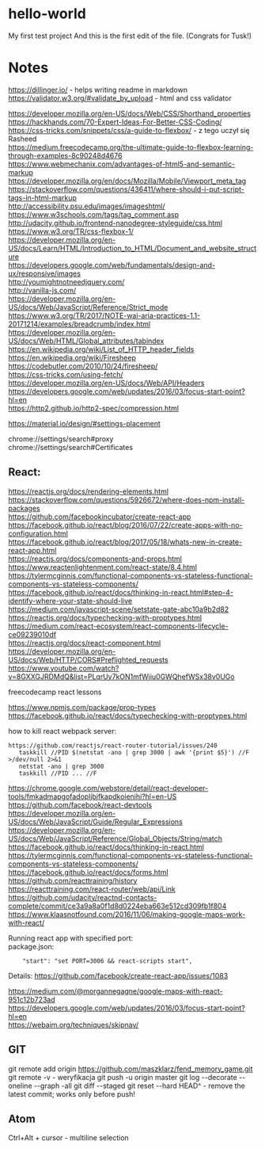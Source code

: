 # hello-world
My first test project
And this is the first edit of the file. (Congrats for Tusk!)


# Notes

https://dillinger.io/ - helps writing readme in markdown  
https://validator.w3.org/#validate_by_upload - html and css validator  
  
  
  
https://developer.mozilla.org/en-US/docs/Web/CSS/Shorthand_properties  
https://hackhands.com/70-Expert-Ideas-For-Better-CSS-Coding/  
https://css-tricks.com/snippets/css/a-guide-to-flexbox/      - z tego uczył się Rasheed  
https://medium.freecodecamp.org/the-ultimate-guide-to-flexbox-learning-through-examples-8c90248d4676  
https://www.webmechanix.com/advantages-of-html5-and-semantic-markup  
https://developer.mozilla.org/en/docs/Mozilla/Mobile/Viewport_meta_tag  
https://stackoverflow.com/questions/436411/where-should-i-put-script-tags-in-html-markup  
http://accessibility.psu.edu/images/imageshtml/  
https://www.w3schools.com/tags/tag_comment.asp  
http://udacity.github.io/frontend-nanodegree-styleguide/css.html  
https://www.w3.org/TR/css-flexbox-1/  
https://developer.mozilla.org/en-US/docs/Learn/HTML/Introduction_to_HTML/Document_and_website_structure  
https://developers.google.com/web/fundamentals/design-and-ux/responsive/images  
http://youmightnotneedjquery.com/  
http://vanilla-js.com/  
https://developer.mozilla.org/en-US/docs/Web/JavaScript/Reference/Strict_mode  
https://www.w3.org/TR/2017/NOTE-wai-aria-practices-1.1-20171214/examples/breadcrumb/index.html  
https://developer.mozilla.org/en-US/docs/Web/HTML/Global_attributes/tabindex  
https://en.wikipedia.org/wiki/List_of_HTTP_header_fields  
https://en.wikipedia.org/wiki/Firesheep  
https://codebutler.com/2010/10/24/firesheep/  
https://css-tricks.com/using-fetch/  
https://developer.mozilla.org/en-US/docs/Web/API/Headers  
https://developers.google.com/web/updates/2016/03/focus-start-point?hl=en  
https://http2.github.io/http2-spec/compression.html  
  
https://material.io/design/#settings-placement  
  
chrome://settings/search#proxy  
chrome://settings/search#Certificates  
  
## React:  
https://reactjs.org/docs/rendering-elements.html  
https://stackoverflow.com/questions/5926672/where-does-npm-install-packages  
https://github.com/facebookincubator/create-react-app  
https://facebook.github.io/react/blog/2016/07/22/create-apps-with-no-configuration.html  
https://facebook.github.io/react/blog/2017/05/18/whats-new-in-create-react-app.html  
https://reactjs.org/docs/components-and-props.html  
https://www.reactenlightenment.com/react-state/8.4.html  
https://tylermcginnis.com/functional-components-vs-stateless-functional-components-vs-stateless-components/  
https://facebook.github.io/react/docs/thinking-in-react.html#step-4-identify-where-your-state-should-live  
https://medium.com/javascript-scene/setstate-gate-abc10a9b2d82  
https://reactjs.org/docs/typechecking-with-proptypes.html  
https://medium.com/react-ecosystem/react-components-lifecycle-ce09239010df  
https://reactjs.org/docs/react-component.html  
https://developer.mozilla.org/en-US/docs/Web/HTTP/CORS#Preflighted_requests  
https://www.youtube.com/watch?v=8GXXGJRDMdQ&list=PLqrUy7kON1mfWjiu0GWQhefWSx38v0UGo  
  
freecodecamp react lessons  


https://www.npmjs.com/package/prop-types  
https://facebook.github.io/react/docs/typechecking-with-proptypes.html  


how to kill react webpack server:  
```
https://github.com/reactjs/react-router-tutorial/issues/240
   taskkill //PID $(netstat -ano | grep 3000 | awk '{print $5}') //F >/dev/null 2>&1
   netstat -ano | grep 3000 
   taskkill //PID ... //F
```

https://chrome.google.com/webstore/detail/react-developer-tools/fmkadmapgofadopljbjfkapdkoienihi?hl=en-US  
https://github.com/facebook/react-devtools  
https://developer.mozilla.org/en-US/docs/Web/JavaScript/Guide/Regular_Expressions  
https://developer.mozilla.org/en-US/docs/Web/JavaScript/Reference/Global_Objects/String/match  
https://facebook.github.io/react/docs/thinking-in-react.html  
https://tylermcginnis.com/functional-components-vs-stateless-functional-components-vs-stateless-components/  
https://facebook.github.io/react/docs/forms.html  
https://github.com/reacttraining/history  
https://reacttraining.com/react-router/web/api/Link  
https://github.com/udacity/reactnd-contacts-complete/commit/ce3a9a8a0f1d8d0224eba663e512cd309fb1f804  
https://www.klaasnotfound.com/2016/11/06/making-google-maps-work-with-react/  

Running react app with specified port:  
package.json:
```
    "start": "set PORT=3006 && react-scripts start",
```
Details: https://github.com/facebook/create-react-app/issues/1083  
  
https://medium.com/@morgannegagne/google-maps-with-react-951c12b723ad  
https://developers.google.com/web/updates/2016/03/focus-start-point?hl=en  
https://webaim.org/techniques/skipnav/  




## GIT

   git remote add origin https://github.com/maszklarz/fend_memory_game.git
   git remote -v                      - weryfikacja
   git push -u origin master
   git log --decorate --oneline --graph -all
   git diff --staged <filename>
   git reset --hard HEAD^   - remove the latest commit; works only before push!

   

## Atom
   Ctrl+Alt + cursor - multiline selection

